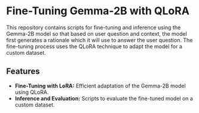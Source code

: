 # Fine-Tuning Gemma-2B with QLoRA 

This repository contains scripts for fine-tuning and inference using the Gemma-2B model so that based on user question and context, the model first generates a rationale which it will use to answer the user question. The fine-tuning process uses the QLoRA technique to adapt the model for a custom dataset.

## Features

- **Fine-Tuning with LoRA:** Efficient adaptation of the Gemma-2B model using QLoRA.
- **Inference and Evaluation:** Scripts to evaluate the fine-tuned model on a custom dataset.